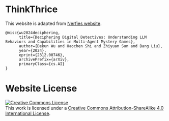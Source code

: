 # ThinkThrice
This website is adapted from [Nerfies website](https://nerfies.github.io).

```
@misc{wu2024deciphering,
      title={Deciphering Digital Detectives: Understanding LLM Behaviors and Capabilities in Multi-Agent Mystery Games}, 
      author={Dekun Wu and Haochen Shi and Zhiyuan Sun and Bang Liu},
      year={2024},
      eprint={2312.00746},
      archivePrefix={arXiv},
      primaryClass={cs.AI}
}
```

# Website License
<a rel="license" href="http://creativecommons.org/licenses/by-sa/4.0/"><img alt="Creative Commons License" style="border-width:0" src="https://i.creativecommons.org/l/by-sa/4.0/88x31.png" /></a><br />This work is licensed under a <a rel="license" href="http://creativecommons.org/licenses/by-sa/4.0/">Creative Commons Attribution-ShareAlike 4.0 International License</a>.
